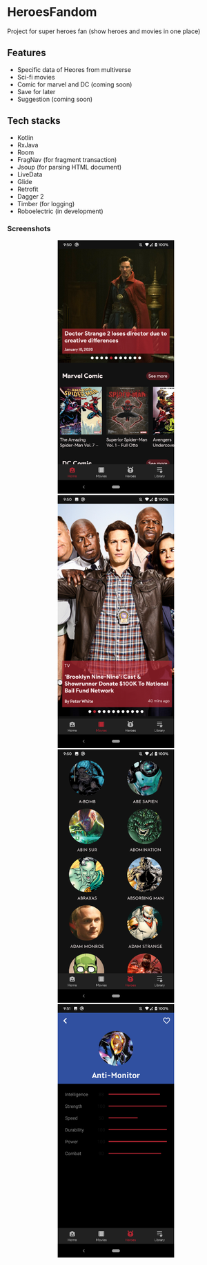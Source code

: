 # HeroesFandom
Project for super heroes fan (show heroes and movies in one place)

## Features

- Specific data of Heores from multiverse
- Sci-fi movies
- Comic for marvel and DC (coming soon)
- Save for later
- Suggestion (coming soon)

## Tech stacks

- Kotlin
- RxJava
- Room
- FragNav (for fragment transaction)
- Jsoup (for parsing HTML document)
- LiveData
- Glide
- Retrofit
- Dagger 2
- Timber (for logging)
- Roboelectric (in development)

### Screenshots
<p align="center">
  <img src="screenshots/home.jpg" width="270" alt="Home">
  <img src="screenshots/movies.jpg" width="270" alt="Movies">
  <img src="screenshots/heroes.jpg" width="270" alt="Heroes">
  <img src="screenshots/heroesdetail.jpg" width="270" alt="Heroes">
</p>
